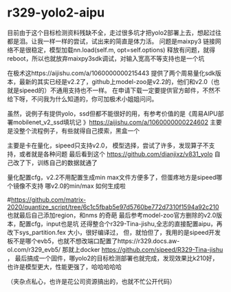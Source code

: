# r329-yolo2-aipu

目前由于这个目标检测资料残缺不全，走过很多坑才把yolo2部署上去，想起过往都是泪。让我一样一样的尝试，试出来的简直是体力活。
问题是maixpy3 链接网络不是很稳定，模型加载nn.load(self.m, opt=self.options) 释放有问题，就得reboot，所以也就放弃maixpy3sdk调试，对输入宽高不等支持也是一个坑


在极术这https://aijishu.com/a/1060000000215443 提供了两个周易量化sdk版本，最新的其实已经是v2.2了，github上model-zoo是v2.2的，他们和v2.0（也就是sipeed的）不通用支持也不一样。
在申请下载一定要提供官方邮件，不然不给下呀，不问我为什么知道的，你可加极术小姐姐问问。

虽然，说例子有提供yolo，ssd但都不能很好的用，有参考价值的是《周易AIPU部署mobilenet_v2_ssd填坑记 》https://aijishu.com/a/1060000000224602
主要是没整个流程例子，有些就得自己摸索，黑盒一个

主要是卡在量化，sipeed只支持v2.0，
模型选择，尝试了许多，发现算子不支持，或者就是各种问题
最后看到这个
https://github.com/dianjixz/v831_yolo
自己改了下，训练自己的数据就通了

量化配置cfg，v2.2不用配置生成min max文件方便多了，但蛋疼地方是sipeed哪个镜像不支持
哪v2.0的min/max 如何生成啦

#https://github.com/matrix-2020/quantize_script/tree/6c1c5fbab5e97d5760be772d7310f1594a92c210
也就最后自己添加region，和nms 的奇葩
最后参考model-zoo官方删除的v2.0版本，配置cfg，input也是坑
还得整合个r329-Tina-jishu,全志的直接配置aipu，再改下sys_partition.fex 大小，很好编译过，
但，就怕但了，我用的是sipeed开发板不是哪个evb5，也就不想改端口配置了https://r329.docs.aw-ol.com/r329_evb5/
那就上docker https://github.com/sipeed/R329-Tina-jishu ， 最后搞成一个固件，哪yolo2的目标检测部署也就完成，发现效果比k210好，也许是模型更大，性能更强了，哈哈哈哈哈

（夹杂点私心，也许是花公司资源搞出的，也就不忙公开代码）

